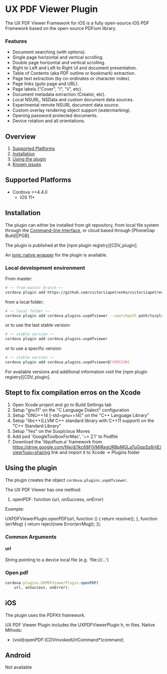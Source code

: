 UX PDF Viewer Plugin
============================

The UX PDF Viewer Framework for iOS is a fully open-source iOS PDF Framework based on the open-source PDFium library.

### Features

* Document searching (with options).
* Single page horizontal and vertical scrolling.
* Double page horizontal and vertical scrolling.
* Right to Left and Left to Right UI and document presentation.
* Table of Contents (aka PDF outline or bookmark) extraction.
* Page text extraction (by co-ordinates or character index).
* Page links (goto page and URL).
* Page labels ("Cover", "i", "ii", etc).
* Document metadata extraction (Creator, etc).
* Local NSURL, NSData and custom document data sources.
* Experimental remote NSURL document data source.
* Custom overlay rendering object support (watermarking).
* Opening password protected documents.
* Device rotation and all orientations.

## Overview
1. [Supported Platforms](#supported-platforms)
2. [Installation](#installation)
3. [Using the plugin](#using-the-plugin)
4. [Known issues](#known-issues)

## Supported Platforms ##

* Cordova >=4.4.0
  * iOS 11+

## Installation ##

The plugin can either be installed from git repository, from local file system
through the [Command-line Interface][CLI],
or cloud based through [PhoneGap Build][PGB].

The plugin is published at the [npm plugin registry][CDV_plugin].

An [ionic native wrapper][ionic] for the plugin is available.

### Local development environment
From master:
```bash
# ~~ from master branch ~~
cordova plugin add https://github.com/victoriiapetrenko/victoriiapetrenko/ux_pdf_viewer.git
```
from a local folder:
```bash
# ~~ local folder ~~
cordova plugin add cordova.plugins.uxpdfviewer --searchpath path/to/plugin
```
or to use the last stable version:
```bash
# ~~ stable version ~~
cordova plugin add cordova.plugins.uxpdfviewer
```
or to use a specific version:
```bash
# ~~ stable version ~~
cordova plugin add cordova.plugins.uxpdfviewer@[VERSION]
```

For available versions and additional information visit the [npm plugin registry][CDV_plugin].

## Stept to fix compilation erros on the Xcode ##

1)  Open Xcode project and go to Build Settings tab
2)  Setup "gnu11" on the "C Language Dialect" configuration
3)  Setup "GNU++14 [-std=gnu++14]" on the "C++ Language Library"
4)  Setup "libc++(LLVM C++ standard library with C++11 support) on the "C++ Standard Library"
5)  Setup "Yes" on the Suspicious Moves
6)  Add pod 'GoogleToolboxForMac', '~> 2.1' to Podfile
7)  Download the  'libpdfium.a' framework from https://drive.google.com/file/d/1kc68FIVMlRagURBpMGLaTuGqpSz6rIiE/view?usp=sharing
link and import it to Xcode -> Plugins folder

## Using the plugin ##

The plugin creates the object ```cordova.plugins.uxpdfviewer```.

The UX PDF Viewer has one method: 

1) openPDF: function (url, onSuccess, onError)


Example:

UXPDFViewerPlugin.openPDF(url, function () {
    return resolve();
}, function (errMsg) {
    return reject(new Error(errMsg));
});

### Common Arguments ###

#### url ####
String pointing to a device local file (e.g. 'file:///...')


### Open pdf ###

```js
cordova.plugins.UXPDFViewerPlugin.openPDF(
    url, onSuccess, onError);
```

## iOS ##

The plugin uses the PDFKit framework.

UX PDF Viewer Plugin includes the UXPDFViewerPlugin h, m files.
Native Mthods:

- (void)openPDF:(CDVInvokedUrlCommand*)command;

## Android ##

Not available


[cordova]: https://cordova.apache.org
[CLI]: http://cordova.apache.org/docs/en/edge/guide_cli_index.md.html#The%20Command-line%20Interface
[winjs]: http://try.buildwinjs.com/
[ionic]: https://github.com/victoriiapetrenko/ux_pdf_viewer


